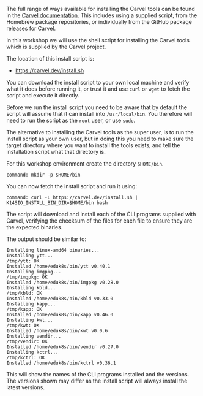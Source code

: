 The full range of ways available for installing the Carvel tools can be found
in the [Carvel documentation](https://carvel.dev/). This includes using a
supplied script, from the Homebrew package repositories, or individually from
the GitHub package releases for Carvel.

In this workshop we will use the shell script for installing the Carvel tools
which is supplied by the Carvel project.

The location of this install script is:

* https://carvel.dev/install.sh

You can download the install script to your own local machine and verify what
it does before running it, or trust it and use `curl` or `wget` to fetch the
script and execute it directly.

Before we run the install script you need to be aware that by default the
script will assume that it can install into `/usr/local/bin`. You therefore
will need to run the script as the `root` user, or use `sudo`.

The alternative to installing the Carvel tools as the super user, is to run
the install script as your own user, but in doing this you need to make sure
the target directory where you want to install the tools exists, and tell the
installation script what that directory is.

For this workshop environment create the directory `$HOME/bin`.

```terminal:execute
command: mkdir -p $HOME/bin
```

You can now fetch the install script and run it using:

```terminal:execute
command: curl -L https://carvel.dev/install.sh | K14SIO_INSTALL_BIN_DIR=$HOME/bin bash
```

The script will download and install each of the CLI programs supplied with
Carvel, verifying the checksum of the files for each file to ensure they are
the expected binaries.

The output should be similar to:

```
Installing linux-amd64 binaries...
Installing ytt...
/tmp/ytt: OK
Installed /home/eduk8s/bin/ytt v0.40.1
Installing imgpkg...
/tmp/imgpkg: OK
Installed /home/eduk8s/bin/imgpkg v0.28.0
Installing kbld...
/tmp/kbld: OK
Installed /home/eduk8s/bin/kbld v0.33.0
Installing kapp...
/tmp/kapp: OK
Installed /home/eduk8s/bin/kapp v0.46.0
Installing kwt...
/tmp/kwt: OK
Installed /home/eduk8s/bin/kwt v0.0.6
Installing vendir...
/tmp/vendir: OK
Installed /home/eduk8s/bin/vendir v0.27.0
Installing kctrl...
/tmp/kctrl: OK
Installed /home/eduk8s/bin/kctrl v0.36.1
```

This will show the names of the CLI programs installed and the versions. The
versions shown may differ as the install script will always install the
latest versions.
